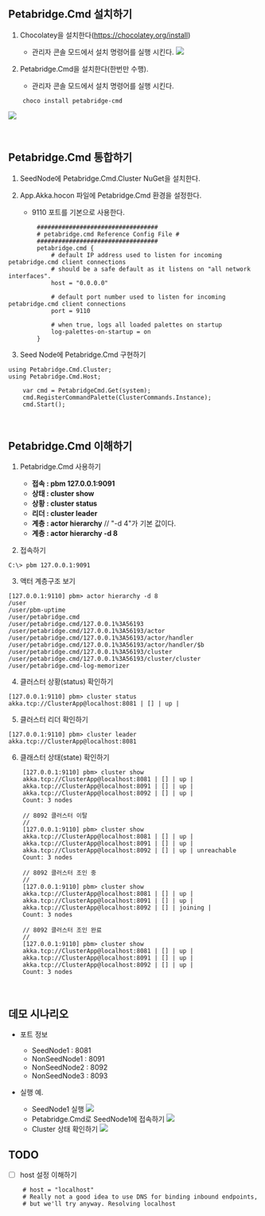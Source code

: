 ## Petabridge.Cmd 설치하기
1. Chocolatey을 설치한다(https://chocolatey.org/install)
   - 관리자 콘솔 모드에서 설치 명령어를 실행 시킨다.
  ![](./Images/Install_Chocolatey.png)

2. Petabridge.Cmd을 설치한다(한번만 수행).  
   - 관리자 콘솔 모드에서 설치 명령어를 실행 시킨다.
```
	choco install petabridge-cmd
```
  ![](./Images/Install_Petabridge-Cmd.png)
  
<br/>

## Petabridge.Cmd 통합하기

1. SeedNode에 Petabridge.Cmd.Cluster NuGet을 설치한다.

2. App.Akka.hocon 파일에 Petabridge.Cmd 환경을 설정한다.
   - 9110 포트를 기본으로 사용한다.
```
        ##################################
        # petabridge.cmd Reference Config File #
        ##################################
        petabridge.cmd {
	        # default IP address used to listen for incoming petabridge.cmd client connections
	        # should be a safe default as it listens on "all network interfaces".
	        host = "0.0.0.0"

	        # default port number used to listen for incoming petabridge.cmd client connections
	        port = 9110

	        # when true, logs all loaded palettes on startup
	        log-palettes-on-startup = on
        }
```

3. Seed Node에 Petabridge.Cmd 구현하기
```
using Petabridge.Cmd.Cluster;
using Petabridge.Cmd.Host;

	var cmd = PetabridgeCmd.Get(system);
	cmd.RegisterCommandPalette(ClusterCommands.Instance);
	cmd.Start();
```

<br/>

## Petabridge.Cmd 이해하기
1. Petabridge.Cmd 사용하기
    - **접속 : pbm 127.0.0.1:9091**
    - **상태 : cluster show**
    - **상황 : cluster status**
    - **리더 : cluster leader**
    - **계층 : actor hierarchy** // "-d 4"가 기본 값이다.
	- **계층 : actor hierarchy -d 8**
	
2. 접속하기
```
C:\> pbm 127.0.0.1:9091
```

3. 액터 계층구조 보기
```
[127.0.0.1:9110] pbm> actor hierarchy -d 8
/user
/user/pbm-uptime
/user/petabridge.cmd
/user/petabridge.cmd/127.0.0.1%3A56193
/user/petabridge.cmd/127.0.0.1%3A56193/actor
/user/petabridge.cmd/127.0.0.1%3A56193/actor/handler
/user/petabridge.cmd/127.0.0.1%3A56193/actor/handler/$b
/user/petabridge.cmd/127.0.0.1%3A56193/cluster
/user/petabridge.cmd/127.0.0.1%3A56193/cluster/cluster
/user/petabridge.cmd-log-memorizer
```

4. 클러스터 상황(status) 확인하기
```
[127.0.0.1:9110] pbm> cluster status
akka.tcp://ClusterApp@localhost:8081 | [] | up |
```

5. 클러스터 리더 확인하기
```
[127.0.0.1:9110] pbm> cluster leader
akka.tcp://ClusterApp@localhost:8081
```

6. 클래스터 상태(state) 확인하기
```
	[127.0.0.1:9110] pbm> cluster show
	akka.tcp://ClusterApp@localhost:8081 | [] | up |
	akka.tcp://ClusterApp@localhost:8091 | [] | up |
	akka.tcp://ClusterApp@localhost:8092 | [] | up |
	Count: 3 nodes

	// 8092 클러스터 이탈
	//
	[127.0.0.1:9110] pbm> cluster show
	akka.tcp://ClusterApp@localhost:8081 | [] | up |
	akka.tcp://ClusterApp@localhost:8091 | [] | up |
	akka.tcp://ClusterApp@localhost:8092 | [] | up | unreachable
	Count: 3 nodes

	// 8092 클러스터 조인 중
	//
	[127.0.0.1:9110] pbm> cluster show
	akka.tcp://ClusterApp@localhost:8081 | [] | up |
	akka.tcp://ClusterApp@localhost:8091 | [] | up |
	akka.tcp://ClusterApp@localhost:8092 | [] | joining |
	Count: 3 nodes

	// 8092 클러스터 조인 완료
	//
	[127.0.0.1:9110] pbm> cluster show
	akka.tcp://ClusterApp@localhost:8081 | [] | up |
	akka.tcp://ClusterApp@localhost:8091 | [] | up |
	akka.tcp://ClusterApp@localhost:8092 | [] | up |
	Count: 3 nodes
```	
<br/>

## 데모 시나리오
- 포트 정보
  - SeedNode1 : 8081
  - NonSeedNode1 : 8091
  - NonSeedNode2 : 8092
  - NonSeedNode3 : 8093
 
- 실행 예.
  - SeedNode1 실행
  ![](./Images/Starting_SeedNode1.png)
  - Petabridge.Cmd로 SeedNode1에 접속하기
  ![](./Images/Connecting_SeedNode1.png)
  - Cluster 상태 확인하기
  ![](./Images/Show_Cluster.png)
 
## TODO
- [ ] host 설정 이해하기
```
	# host = "localhost"
	# Really not a good idea to use DNS for binding inbound endpoints, 
	# but we'll try anyway. Resolving localhost
```